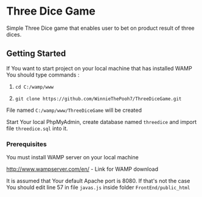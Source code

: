 # Three Dice Game

Simple Three Dice game that enables user to bet on product result of three dices.

## Getting Started

If You want to start project on your local machine that has installed WAMP You should type commands : 

1. `cd C:/wamp/www`

2. `git clone https://github.com/WinnieThePooh7/ThreeDiceGame.git`

File named `C:/wamp/www/ThreeDiceGame` will be created

Start Your local PhpMyAdmin, create database named `threedice` and import file `threedice.sql` into it.

### Prerequisites

You must install WAMP server on your local machine

http://www.wampserver.com/en/ - Link for WAMP download

It is assumed that Your default Apache port is 8080. If that's not the case You should edit line 57 in file `javas.js` inside folder `FrontEnd/public_html`




